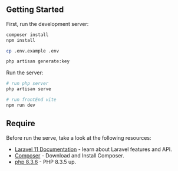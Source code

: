 ## Getting Started

First, run the development server:

```bash
composer install
npm install
```

```bash
cp .env.example .env
```

```bash
php artisan generate:key
```


Run the  server:

```bash
# run php server
php artisan serve

# run frontEnd vite
npm run dev
```

## Require

Before run the serve, take a look at the following resources:

- [Laravel 11 Documentation](https://laravel.com/) - learn about Laravel features and API.
- [Composer](https://getcomposer.org/) - Download and Install Composer.
- [php 8.3.6](https://windows.php.net/downloads/releases/php-8.3.6-nts-Win32-vs16-x64.zip) - PHP 8.3.5 up.
